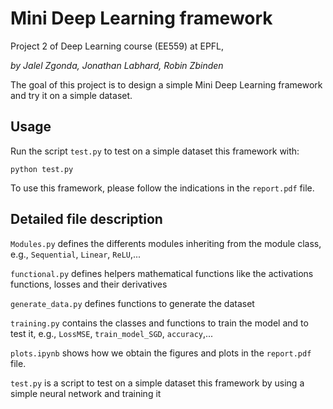 # Mini Deep Learning framework
Project 2 of Deep Learning course (EE559) at EPFL,

_by Jalel Zgonda, Jonathan Labhard, Robin Zbinden_


The goal of this project is to design a simple Mini Deep Learning framework and try it on a simple dataset.

## Usage

Run the script `test.py` to test on a simple dataset this framework with:
```
python test.py
```
To use this framework, please follow the indications in the `report.pdf` file.   
    
## Detailed file description

`Modules.py` defines the differents modules inheriting from the module class, e.g., `Sequential`, `Linear`, `ReLU`,...

`functional.py` defines helpers mathematical functions like the activations functions, losses and their derivatives

`generate_data.py` defines functions to generate the dataset

`training.py` contains the classes and functions to train the model and to test it, e.g., `LossMSE`, `train_model_SGD`, `accuracy`,...

`plots.ipynb` shows how we obtain the figures and plots in the `report.pdf` file.

`test.py` is a script to test on a simple dataset this framework by using a simple neural network and training it
